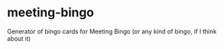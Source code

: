 # meeting-bingo
Generator of bingo cards for Meeting Bingo (or any kind of bingo, if I think about it)
